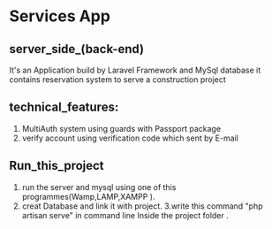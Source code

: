 # Services App

## server_side_(back-end)
It's an Application build by Laravel Framework and MySql database
it contains reservation system to serve a construction project  
## technical_features:
1. MultiAuth system using guards with Passport package
2. verify account using verification code which sent by E-mail


## Run_this_project
1. run the server and mysql using one of this programmes(Wamp,LAMP,XAMPP ).
2. creat Database and link it with project.
3.write this command "php artisan serve" in command line Inside the project folder .
